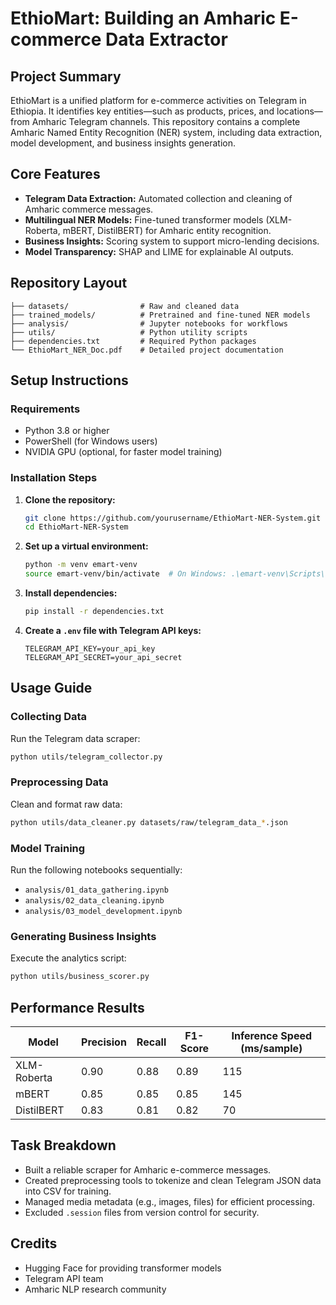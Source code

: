 # EthioMart: Building an Amharic E-commerce Data Extractor
## Project Summary

EthioMart is a unified platform for e-commerce activities on Telegram in Ethiopia. It identifies key entities—such as products, prices, and locations—from Amharic Telegram channels. This repository contains a complete Amharic Named Entity Recognition (NER) system, including data extraction, model development, and business insights generation.

## Core Features

- **Telegram Data Extraction:** Automated collection and cleaning of Amharic commerce messages.
- **Multilingual NER Models:** Fine-tuned transformer models (XLM-Roberta, mBERT, DistilBERT) for Amharic entity recognition.
- **Business Insights:** Scoring system to support micro-lending decisions.
- **Model Transparency:** SHAP and LIME for explainable AI outputs.

## Repository Layout

```
├── datasets/                # Raw and cleaned data
├── trained_models/          # Pretrained and fine-tuned NER models
├── analysis/                # Jupyter notebooks for workflows
├── utils/                   # Python utility scripts
├── dependencies.txt         # Required Python packages
└── EthioMart_NER_Doc.pdf    # Detailed project documentation
```

## Setup Instructions

### Requirements

- Python 3.8 or higher
- PowerShell (for Windows users)
- NVIDIA GPU (optional, for faster model training)

### Installation Steps

1. **Clone the repository:**
    ```sh
    git clone https://github.com/yourusername/EthioMart-NER-System.git
    cd EthioMart-NER-System
    ```

2. **Set up a virtual environment:**
    ```sh
    python -m venv emart-venv
    source emart-venv/bin/activate  # On Windows: .\emart-venv\Scripts\activate
    ```

3. **Install dependencies:**
    ```sh
    pip install -r dependencies.txt
    ```

4. **Create a `.env` file with Telegram API keys:**
    ```
    TELEGRAM_API_KEY=your_api_key
    TELEGRAM_API_SECRET=your_api_secret
    ```

## Usage Guide

### Collecting Data

Run the Telegram data scraper:
```sh
python utils/telegram_collector.py
```

### Preprocessing Data

Clean and format raw data:
```sh
python utils/data_cleaner.py datasets/raw/telegram_data_*.json
```

### Model Training

Run the following notebooks sequentially:

- `analysis/01_data_gathering.ipynb`
- `analysis/02_data_cleaning.ipynb`
- `analysis/03_model_development.ipynb`

### Generating Business Insights

Execute the analytics script:
```sh
python utils/business_scorer.py
```

## Performance Results

| Model       | Precision | Recall | F1-Score | Inference Speed (ms/sample) |
|-------------|-----------|--------|----------|-----------------------------|
| XLM-Roberta | 0.90      | 0.88   | 0.89     | 115                         |
| mBERT       | 0.85      | 0.85   | 0.85     | 145                         |
| DistilBERT  | 0.83      | 0.81   | 0.82     | 70                          |

## Task Breakdown

- Built a reliable scraper for Amharic e-commerce messages.
- Created preprocessing tools to tokenize and clean Telegram JSON data into CSV for training.
- Managed media metadata (e.g., images, files) for efficient processing.
- Excluded `.session` files from version control for security.

## Credits

- Hugging Face for providing transformer models
- Telegram API team
- Amharic NLP research community
